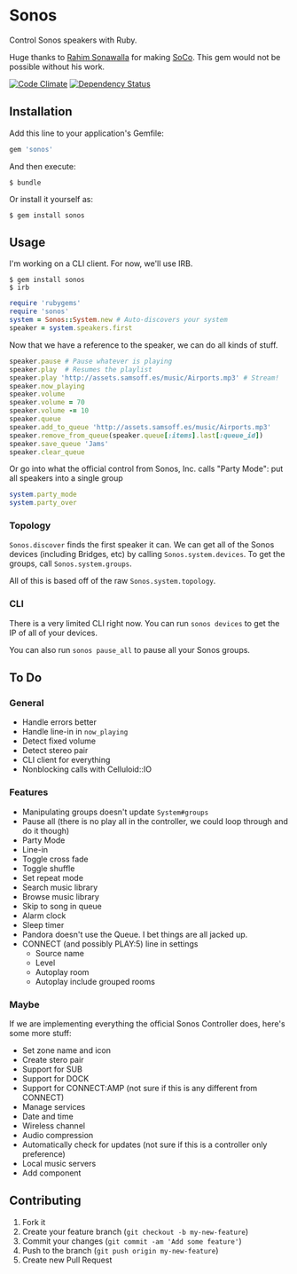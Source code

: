 # Sonos

Control Sonos speakers with Ruby.

Huge thanks to [Rahim Sonawalla](https://github.com/rahims) for making [SoCo](https://github.com/rahims/SoCo). This gem would not be possible without his work.

[![Code Climate](https://codeclimate.com/badge.png)](https://codeclimate.com/github/soffes/sonos) [![Dependency Status](https://gemnasium.com/soffes/sonos.png)](https://gemnasium.com/soffes/sonos)

## Installation

Add this line to your application's Gemfile:

``` ruby
gem 'sonos'
```

And then execute:

``` shell
$ bundle
```

Or install it yourself as:

``` shell
$ gem install sonos
```

## Usage

I'm working on a CLI client. For now, we'll use IRB.

``` shell
$ gem install sonos
$ irb
```

``` ruby
require 'rubygems'
require 'sonos'
system = Sonos::System.new # Auto-discovers your system
speaker = system.speakers.first
```

Now that we have a reference to the speaker, we can do all kinds of stuff.

``` ruby
speaker.pause # Pause whatever is playing
speaker.play  # Resumes the playlist
speaker.play 'http://assets.samsoff.es/music/Airports.mp3' # Stream!
speaker.now_playing
speaker.volume
speaker.volume = 70
speaker.volume -= 10
speaker.queue
speaker.add_to_queue 'http://assets.samsoff.es/music/Airports.mp3'
speaker.remove_from_queue(speaker.queue[:items].last[:queue_id])
speaker.save_queue 'Jams'
speaker.clear_queue
```

Or go into what the official control from Sonos, Inc. calls "Party
Mode": put all speakers into a single group

``` ruby
system.party_mode
system.party_over
```

### Topology

`Sonos.discover` finds the first speaker it can. We can get all of the Sonos devices (including Bridges, etc) by calling `Sonos.system.devices`. To get the groups, call `Sonos.system.groups`.

All of this is based off of the raw `Sonos.system.topology`.

### CLI

There is a very limited CLI right now. You can run `sonos devices` to get the IP of all of your devices.

You can also run `sonos pause_all` to pause all your Sonos groups.

## To Do

### General

* Handle errors better
* Handle line-in in `now_playing`
* Detect fixed volume
* Detect stereo pair
* CLI client for everything
* Nonblocking calls with Celluloid::IO

### Features

* Manipulating groups doesn't update `System#groups`
* Pause all (there is no play all in the controller, we could loop through and do it though)
* Party Mode
* Line-in
* Toggle cross fade
* Toggle shuffle
* Set repeat mode
* Search music library
* Browse music library
* Skip to song in queue
* Alarm clock
* Sleep timer
* Pandora doesn't use the Queue. I bet things are all jacked up.
* CONNECT (and possibly PLAY:5) line in settings
    * Source name
    * Level
    * Autoplay room
    * Autoplay include grouped rooms

### Maybe

If we are implementing everything the official Sonos Controller does, here's some more stuff:

* Set zone name and icon
* Create stero pair
* Support for SUB
* Support for DOCK
* Support for CONNECT:AMP (not sure if this is any different from CONNECT)
* Manage services
* Date and time
* Wireless channel
* Audio compression
* Automatically check for updates (not sure if this is a controller only preference)
* Local music servers
* Add component

## Contributing

1. Fork it
2. Create your feature branch (`git checkout -b my-new-feature`)
3. Commit your changes (`git commit -am 'Add some feature'`)
4. Push to the branch (`git push origin my-new-feature`)
5. Create new Pull Request
